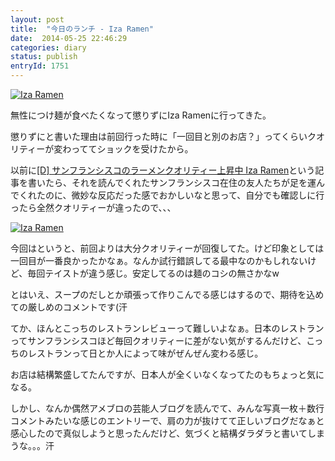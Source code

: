 ```yaml
---
layout: post
title:  "今日のランチ - Iza Ramen"
date:  2014-05-25 22:46:29
categories: diary
status: publish
entryId: 1751
---
```


<a class='flickr2tag-img' href='http://www.flickr.com/photo.gne?id=14271172334' title='Iza Ramen'><img src='http://farm6.staticflickr.com/5545/14271172334_46a284c0d7_c.jpg' alt='Iza Ramen'></a>

無性につけ麺が食べたくなって懲りずにIza Ramenに行ってきた。

懲りずにと書いた理由は前回行った時に「一回目と別のお店？」ってくらいクオリティーが変わっててショックを受けたから。

以前に[[D] サンフランシスコのラーメンクオリティー上昇中 Iza Ramen](http://blog.drikin.com/2013/12/-iza-ramen.html)という記事を書いたら、それを読んでくれたサンフランシスコ在住の友人たちが足を運んでくれたのに、微妙な反応だった感でおかしいなと思って、自分でも確認しに行ったら全然クオリティーが違ったので、、、

<a class='flickr2tag-img' href='http://www.flickr.com/photo.gne?id=14268277901' title='Iza Ramen'><img src='http://farm6.staticflickr.com/5117/14268277901_8a690333b6_c.jpg' alt='Iza Ramen'></a>

今回はというと、前回よりは大分クオリティーが回復してた。けど印象としては一回目が一番良かったかなぁ。なんか試行錯誤してる最中なのかもしれないけど、毎回テイストが違う感じ。安定してるのは麺のコシの無さかなw

とはいえ、スープのだしとか頑張って作りこんでる感じはするので、期待を込めての厳しめのコメントです(汗

てか、ほんとこっちのレストランレビューって難しいよなぁ。日本のレストランってサンフランシスコほど毎回クオリティーに差がない気がするんだけど、こっちのレストランって日とか人によって味がぜんぜん変わる感じ。

お店は結構繁盛してたんですが、日本人が全くいなくなってたのもちょっと気になる。

しかし、なんか偶然アメブロの芸能人ブログを読んでて、みんな写真一枚＋数行コメントみたいな感じのエントリーで、肩の力が抜けてて正しいブログだなぁと感心したので真似しようと思ったんだけど、気づくと結構ダラダラと書いてしまうな。。。汗

